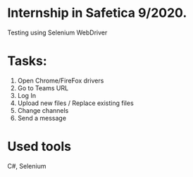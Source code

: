 # Internship in Safetica 9/2020. 

Testing using Selenium WebDriver

# Tasks:  
  
1. Open Chrome/FireFox drivers
2. Go to Teams URL
3. Log In
4. Upload new files / Replace existing files
5. Change channels
6. Send a message
  
# Used tools
  
C#, Selenium
